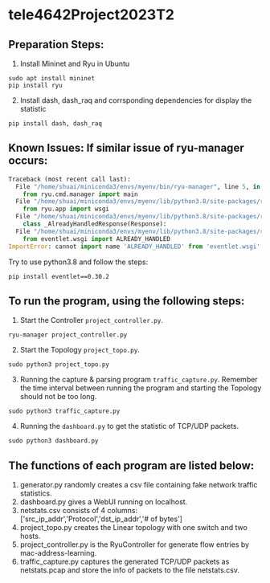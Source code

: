 # tele4642Project2023T2

## Preparation Steps:

1. Install Mininet and Ryu in Ubuntu
````shell
sudo apt install mininet
pip install ryu
````
2. Install dash, dash_raq and corrsponding dependencies for display the statistic
````shell
pip install dash, dash_raq
````

## Known Issues: If similar issue of ryu-manager occurs:
````python
Traceback (most recent call last):
  File "/home/shuai/miniconda3/envs/myenv/bin/ryu-manager", line 5, in <module>
    from ryu.cmd.manager import main
  File "/home/shuai/miniconda3/envs/myenv/lib/python3.8/site-packages/ryu/cmd/manager.py", line 33, in <module>
    from ryu.app import wsgi
  File "/home/shuai/miniconda3/envs/myenv/lib/python3.8/site-packages/ryu/app/wsgi.py", line 109, in <module>
    class _AlreadyHandledResponse(Response):
  File "/home/shuai/miniconda3/envs/myenv/lib/python3.8/site-packages/ryu/app/wsgi.py", line 111, in _AlreadyHandledResponse
    from eventlet.wsgi import ALREADY_HANDLED
ImportError: cannot import name 'ALREADY_HANDLED' from 'eventlet.wsgi' (/home/shuai/miniconda3/envs/myenv/lib/python3.8/site-packages/eventlet/wsgi.py)
````

Try to use python3.8 and follow the steps:
````shell
pip install eventlet==0.30.2
````

## To run the program, using the following steps:

1. Start the Controller `project_controller.py`.

````shell
ryu-manager project_controller.py
````

2. Start the Topology `project_topo.py`.

````shell
sudo python3 project_topo.py 
````

3. Running the capture & parsing program `traffic_capture.py`.  Remember the time interval between running the program and starting the Topology should not be too long.

````shell
sudo python3 traffic_capture.py
````

4. Running the `dashboard.py` to get the statistic of TCP/UDP packets.

````shell
sudo python3 dashboard.py
````



## The functions of each program are listed below:

 1. generator.py randomly creates a csv file containing fake network traffic statistics.
 2. dashboard.py gives a WebUI running on localhost.
 3. netstats.csv consists of 4 columns:['src_ip_addr','Protocol','dst_ip_addr','# of bytes'] 
 4. project_topo.py creates the Linear topology with one switch and two hosts.
 5. project_controller.py is the RyuController for generate flow entries by mac-address-learning.
 6. traffic_capture.py captures the generated TCP/UDP packets as netstats.pcap and store the info of packets to the file netstats.csv.
